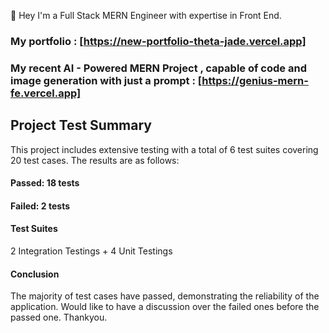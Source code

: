 🚀 Hey I'm a Full Stack MERN Engineer with expertise in Front End.
### My portfolio : [https://new-portfolio-theta-jade.vercel.app]
### My recent AI - Powered MERN Project , capable of code and image generation with just a prompt : [https://genius-mern-fe.vercel.app]

## Project Test Summary
This project includes extensive testing with a total of 6 test suites covering 20 test cases. The results are as follows:

#### Passed: 18 tests
#### Failed: 2 tests

#### Test Suites
2 Integration Testings + 4 Unit Testings


#### Conclusion
The majority of test cases have passed, demonstrating the reliability of the application. Would like to have a discussion over the failed ones before the passed one.
Thankyou.
